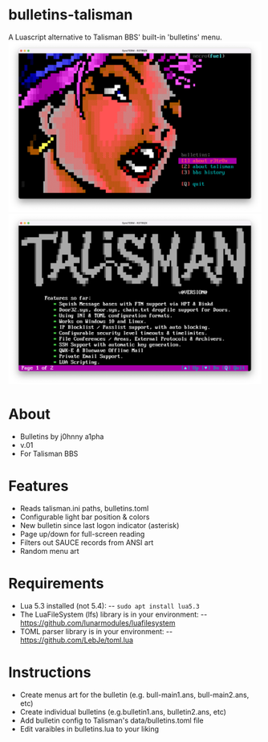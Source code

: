 # bulletins-talisman
A Luascript alternative to Talisman BBS' built-in 'bulletins' menu.
![Screenshot 1](screen1.png)
![Screenshot 2](screen2.png)


# About 
- Bulletins by j0hnny a1pha
- v.01
- For Talisman BBS


# Features 
- Reads talisman.ini paths, bulletins.toml
- Configurable light bar position & colors
- New bulletin since last logon indicator (asterisk)
- Page up/down for full-screen reading
- Filters out SAUCE records from ANSI art
- Random menu art

# Requirements 
- Lua 5.3 installed (not 5.4):
-- `sudo apt install lua5.3`
- The LuaFileSystem (lfs) library is in your environment:
--      https://github.com/lunarmodules/luafilesystem
- TOML parser library is in your environment:
--      https://github.com/LebJe/toml.lua

# Instructions 
- Create menus art for the bulletin (e.g. bull-main1.ans, bull-main2.ans, etc)
- Create individual bulletins (e.g.bulletin1.ans, bulletin2.ans, etc)
- Add bulletin config to Talisman's data/bulletins.toml file
- Edit varaibles in bulletins.lua to your liking

